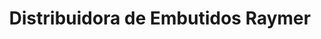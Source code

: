 ---
title: "Distribuidora de Embutidos Raymer"
url: /andre/distribuidora-de-embutidos-raymer/
shop: Allgemein
---